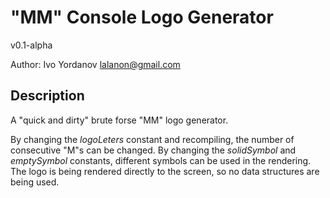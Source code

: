 # "MM" Console Logo Generator
v0.1-alpha

Author: Ivo Yordanov
lalanon@gmail.com

## Description
A "quick and dirty" brute forse  "MM" logo generator.

By changing the _logoLeters_ constant and recompiling, the number of consecutive "M"s can be changed.
By changing the _solidSymbol_ and _emptySymbol_ constants, different symbols can be used in the rendering.
The logo is being rendered directly to the screen, so no data structures are being used.
